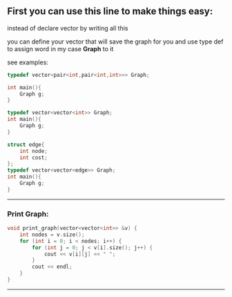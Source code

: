 ## First you can use this line to make things easy:

instead of declare vector by writing all this 

you can define your vector that will save the graph for you and use type def to assign word in my case **Graph** to it

see examples: 

```cpp
typedef vector<pair<int,pair<int,int>>> Graph; 

int main(){
	Graph g;
}
```

```cpp
typedef vector<vector<int>> Graph;  
int main(){
	Graph g;
}
```

```cpp
struct edge{
    int node;
    int cost;
};
typedef vector<vector<edge>> Graph;  
int main(){
	Graph g;
}
```

---





### Print Graph:

```cpp
void print_graph(vector<vector<int>> &v) {
    int nodes = v.size();
    for (int i = 0; i < nodes; i++) {
        for (int j = 0; j < v[i].size(); j++) {
            cout << v[i][j] << " ";
        }
        cout << endl;
    }
}
```

---



